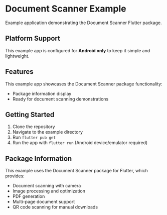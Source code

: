 # Document Scanner Example

Example application demonstrating the Document Scanner Flutter package.

## Platform Support

This example app is configured for **Android only** to keep it simple and lightweight.

## Features

This example app showcases the Document Scanner package functionality:
- Package information display
- Ready for document scanning demonstrations

## Getting Started

1. Clone the repository
2. Navigate to the example directory
3. Run `flutter pub get`
4. Run the app with `flutter run` (Android device/emulator required)

## Package Information

This example uses the Document Scanner package for Flutter, which provides:
- Document scanning with camera
- Image processing and optimization
- PDF generation
- Multi-page document support
- QR code scanning for manual downloads
